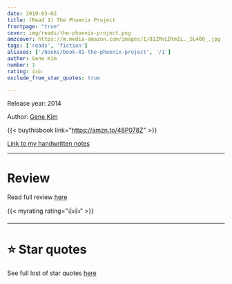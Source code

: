 ```yaml
---
date: 2019-03-02
title: (Read 1) The Phoenix Project
frontpage: "true"
cover: img/reads/the-phoenix-project.png
amzcover: https://m.media-amazon.com/images/I/81ZMvLDtmIL._SL400_.jpg
tags: ['reads', 'fiction']
aliases: ['/books/book-01-the-phoenix-project', '/1']
author: Gene Kim
number: 1
rating: 👍👍
exclude_from_star_quotes: true

---
```


Release year: 2014

Author: [Gene Kim](https://www.linkedin.com/in/realgenekim/)

{{< buythisbook link="https://amzn.to/48P078Z" >}}

[Link to my handwritten notes](https://drive.google.com/file/d/1QKdGi9t0untw0wHvX60e8NAGGFl8-h_8/view?usp=drive_link)

---

# Review

Read full review [here](/41)

{{< myrating rating="👍👍" >}}

---

# :star: Star quotes

See full lost of star quotes [here](/41)
